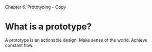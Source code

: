 Chapter 6. Prototyping - Copy

# What is a prototype?
A prototype is an actionable design.
Make sense of the world.
Achieve constant flow. 
